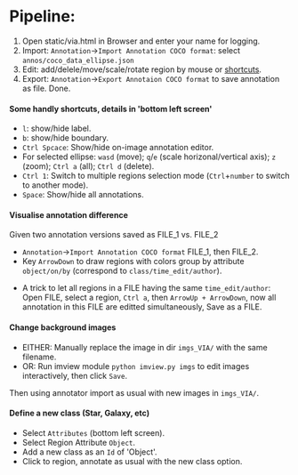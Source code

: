 # Pipeline:
1. Open static/via.html in Browser and enter your name for logging.
2. Import: `Annotation`->`Import Annotation COCO format`: select `annos/coco_data_ellipse.json`
3. Edit: add/delele/move/scale/rotate region by mouse or [shortcuts](#Some-handly-shortcuts).
4. Export: `Annotation`->`Export Annotaion COCO format` to save annotation as file. Done.

#### Some handly shortcuts, details in 'bottom left screen'
- `l`: show/hide label.
- `b`: show/hide boundary.
- `Ctrl Spcace`: Show/hide on-image annotation editor.
- For selected ellipse: `wasd` (move); `q`/`e` (scale horizonal/vertical axis); `z` (zoom); `Ctrl a` (all); `Ctrl d` (delete).
- `Ctrl 1`: Switch to multiple regions selection mode (`Ctrl`+`number` to switch to another mode).
- `Space`: Show/hide all annotations.

#### Visualise annotation difference
Given two annotation versions saved as FILE_1 vs. FILE_2
- `Annotation`->`Import Annotation COCO format` FILE_1, then FILE_2.
- Key `ArrowDown` to draw regions with colors group by attribute `object/on/by` (correspond to `class/time_edit/author`).
* A trick to let all regions in a FILE having the same `time_edit/author`: Open FILE, select a region, `Ctrl a`, then `ArrowUp + ArrowDown`, now all annotation in this FILE are editted simultaneously, Save as a FILE.

#### Change background images
- EITHER: Manually replace the image in dir `imgs_VIA/` with the same filename.
- OR: Run imview module `python imview.py imgs` to edit images interactively, then click `Save`.

Then using annotator import as usual with new images in `imgs_VIA/`.

#### Define a new class (Star, Galaxy, etc)
- Select `Attributes` (bottom left screen).
- Select Region Attribute `Object`.
- Add a new class as an `Id` of 'Object'.
- Click to region, annotate as usual with the new class option.